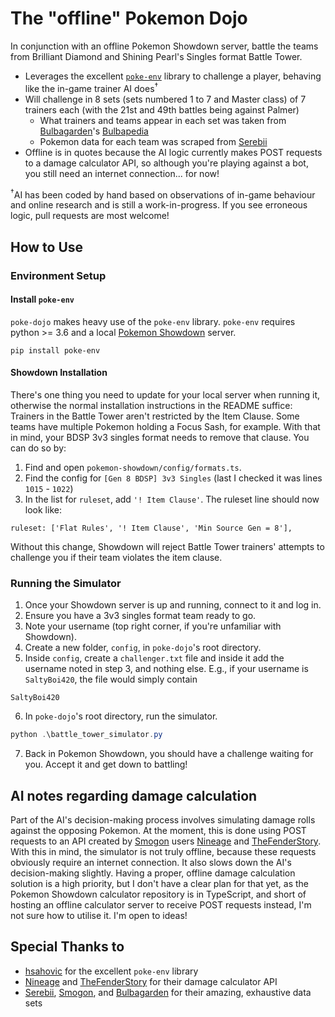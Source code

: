 # The "offline" Pokemon Dojo
In conjunction with an offline Pokemon Showdown server, battle the teams from Brilliant Diamond and Shining Pearl's Singles format Battle Tower.
- Leverages the excellent [`poke-env`](https://github.com/hsahovic/poke-env) library to challenge a player, behaving like the in-game trainer AI does<sup>†</sup>
- Will challenge in 8 sets (sets numbered 1 to 7 and Master class) of 7 trainers each (with the 21st and 49th battles being against Palmer)
	- What trainers and teams appear in each set was taken from [Bulbagarden](https://bulbagarden.net/)'s [Bulbapedia](https://bulbapedia.bulbagarden.net/wiki/List_of_Battle_Tower_Trainers_(Brilliant_Diamond_and_Shining_Pearl))
	- Pokemon data for each team was scraped from [Serebii](https://www.serebii.net/brilliantdiamondshiningpearl/battletower.shtml)
- Offline is in quotes because the AI logic currently makes POST requests to a damage calculator API, so although you're playing against a bot, you still need an internet connection... for now!

<sup>†</sup>AI has been coded by hand based on observations of in-game behaviour and online research and is still a work-in-progress. If you see erroneous logic, pull requests are most welcome!
## How to Use
### Environment Setup
#### Install `poke-env`
`poke-dojo` makes heavy use of the `poke-env` library. `poke-env` requires python >= 3.6 and a local [Pokemon Showdown](https://github.com/Zarel/Pokemon-Showdown) server.
```
pip install poke-env
```
#### Showdown Installation
There's one thing you need to update for your local server when running it, otherwise the normal installation instructions in the README suffice:
Trainers in the Battle Tower aren't restricted by the Item Clause. Some teams have multiple Pokemon holding a Focus Sash, for example. With that in mind, your BDSP 3v3 singles format needs to remove that clause. You can do so by:
1. Find and open `pokemon-showdown/config/formats.ts`.
2. Find the config for `[Gen 8 BDSP] 3v3 Singles` (last I checked it was lines `1015` - `1022`)
3. In the list for `ruleset`, add `'! Item Clause'`. The ruleset line should now look like:
```
ruleset: ['Flat Rules', '! Item Clause', 'Min Source Gen = 8'],
```
Without this change, Showdown will reject Battle Tower trainers' attempts to challenge you if their team violates the item clause.
### Running the Simulator
1. Once your Showdown server is up and running, connect to it and log in.
2. Ensure you have a 3v3 singles format team ready to go.
3. Note your username (top right corner, if you're unfamiliar with Showdown).
4. Create a new folder, `config`, in `poke-dojo`'s root directory.
5. Inside `config`, create a `challenger.txt` file and inside it add the username noted in step 3, and nothing else. E.g., if your username is `SaltyBoi420`, the file would simply contain
```
SaltyBoi420
```
6. In `poke-dojo`'s root directory, run the simulator.
```PowerShell
python .\battle_tower_simulator.py
```
7. Back in Pokemon Showdown, you should have a challenge waiting for you. Accept it and get down to battling!
## AI notes regarding damage calculation
Part of the AI's decision-making process involves simulating damage rolls against the opposing Pokemon. At the moment, this is done using POST requests to an API created by [Smogon](https://www.smogon.com/) users [Nineage](https://www.smogon.com/forums/members/nineage.195129/) and [TheFenderStory](https://www.smogon.com/forums/members/222564/). With this in mind, the simulator is not truly offline, because these requests obviously require an internet connection. It also  slows down the AI's decision-making slightly.
Having a proper, offline damage calculation solution is a high priority, but I don't have a clear plan for that yet, as the Pokemon Showdown calculator repository is in TypeScript, and short of hosting an offline calculator server to receive POST requests instead, I'm not sure how to utilise it.
I'm open to ideas!

## Special Thanks to
- [hsahovic](https://github.com/hsahovic) for the excellent `poke-env` library
- [Nineage](https://www.smogon.com/forums/members/nineage.195129/) and [TheFenderStory](https://www.smogon.com/forums/members/222564/) for their damage calculator API
- [Serebii](https://www.serebii.net/), [Smogon](https://www.smogon.com/), and [Bulbagarden](https://bulbagarden.net/) for their amazing, exhaustive data sets
